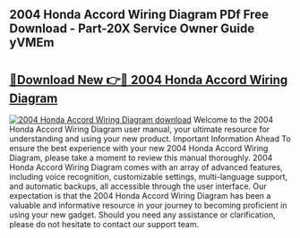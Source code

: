 ## 2004 Honda Accord Wiring Diagram PDf Free Download - Part-20X Service Owner Guide yVMEm

# <h2><a href="http://dfifvc.blite.top/?on=2004+Honda+Accord+Wiring+Diagram">🔗Download New 👉🔴 2004 Honda Accord Wiring Diagram</a></h2>

[![2004 Honda Accord Wiring Diagram download](https://i.imgur.com/lujVjoI.png)](http://dfifvc.blite.top/?on=2004+Honda+Accord+Wiring+Diagram)
Welcome to the 2004 Honda Accord Wiring Diagram user manual, your ultimate resource for understanding and using your new product. Important Information Ahead To ensure the best experience with your new 2004 Honda Accord Wiring Diagram, please take a moment to review this manual thoroughly. 2004 Honda Accord Wiring Diagram comes with an array of advanced features, including voice recognition, customizable settings, multi-language support, and automatic backups, all accessible through the user interface. Our expectation is that the 2004 Honda Accord Wiring Diagram has been a valuable and informative resource in your journey to becoming proficient in using your new gadget. Should you need any assistance or clarification, please do not hesitate to contact our support team.
